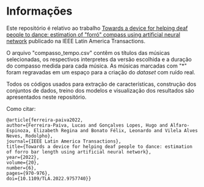 
# Informações

Este repositório é relativo ao trabalho [Towards a device for helping deaf people to dance: estimation of "forró" compass using artificial neural network](https://latamt.ieeer9.org/index.php/transactions/article/view/6146) publicado na IEEE Latin America Transactions.

O arquivo "compasso_tempo.csv" contêm os títulos das músicas selecionadas, os respectivos interpretes da versão escolhida e a duração do compasso medida para cada música. As músicas marcadas com "\*" foram regravadas em um espaço para a criação do *dataset* com ruído real.

Todos os códigos usados para extração de características, construção dos conjuntos de dados, treino dos modelos e visualização dos resultados são apresentados neste repositório.

Como citar:

```{bibtex}
@article{ferreira-paiva2022,  
author={Ferreira-Paiva, Lucas and Gonçalves Lopes, Hugo and Alfaro-Espinoza, Elizabeth Regina and Bonato Félix, Leonardo and Vilela Alves Neves, Rodolpho},
journal={IEEE Latin America Transactions},   
title={Towards a device for helping deaf people to dance: estimation of forro bar length using artificial neural network},   
year={2022},  
volume={20},  
number={6},  
pages={970-976},  
doi={10.1109/TLA.2022.9757740}}
```

